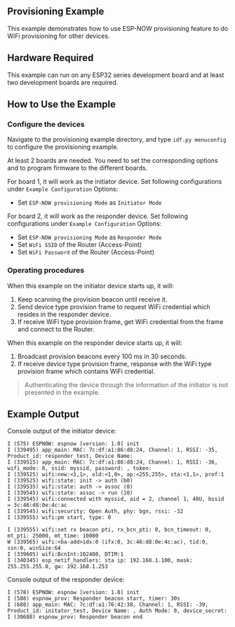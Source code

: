 ## Provisioning Example

This example demonstrates how to use ESP-NOW provisioning feature to do WiFi provisioning for other devices.

## Hardware Required

This example can run on any ESP32 series development board and at least two development boards are required.

## How to Use the Example

### Configure the devices

Navigate to the provisioning example directory, and type `idf.py menuconfig` to configure the provisioning example.

At least 2 boards are needed. You need to set the corresponding options and to program firmware to the different boards.

For board 1, it will work as the initiator device. Set following configurations under `Example Configuration` Options:
* Set `ESP-NOW provisioning Mode` as `Initiator Mode`

For board 2, it will work as the responder device. Set following configurations under `Example Configuration` Options:
* Set `ESP-NOW provisioning Mode` as `Responder Mode`
* Set `WiFi SSID` of the Router (Access-Point)
* Set `WiFi Password` of the Router (Access-Point)

### Operating procedures

When this example on the initiator device starts up, it will:

1. Keep scanning the provision beacon until receive it.
2. Send device type provision frame to request WiFi credential which resides in the responder device.
3. If receive WiFi type provision frame, get WiFi credential from the frame and connect to the Router.

When this example on the responder device starts up, it will:

1. Broadcast provision beacons every 100 ms in 30 seconds.
2. If receive device type provision frame, response with the WiFi type provision frame which contains WiFi credential.

> Authenticating the device through the information of the initiator is not presented in the example.

## Example Output

Console output of the initiator device:

```
I (575) ESPNOW: espnow [version: 1.0] init
I (339495) app_main: MAC: 7c:df:a1:86:d8:24, Channel: 1, RSSI: -35, Product_id: responder_test, Device Name: 
I (339515) app_main: MAC: 7c:df:a1:86:d8:24, Channel: 1, RSSI: -36, wifi_mode: 0, ssid: myssid, password: , token: 
I (339525) wifi:new:<1,1>, old:<1,0>, ap:<255,255>, sta:<1,1>, prof:1
I (339525) wifi:state: init -> auth (b0)
I (339535) wifi:state: auth -> assoc (0)
I (339545) wifi:state: assoc -> run (10)
I (339545) wifi:connected with myssid, aid = 2, channel 1, 40U, bssid = 3c:46:d8:0e:4c:ac
I (339545) wifi:security: Open Auth, phy: bgn, rssi: -32
I (339555) wifi:pm start, type: 0

I (339555) wifi:set rx beacon pti, rx_bcn_pti: 0, bcn_timeout: 0, mt_pti: 25000, mt_time: 10000
W (339565) wifi:<ba-add>idx:0 (ifx:0, 3c:46:d8:0e:4c:ac), tid:0, ssn:0, winSize:64
I (339605) wifi:BcnInt:102400, DTIM:1
I (340345) esp_netif_handlers: sta ip: 192.168.1.100, mask: 255.255.255.0, gw: 192.168.1.253
```

Console output of the responder device:

```
I (578) ESPNOW: espnow [version: 1.0] init
I (588) espnow_prov: Responder beacon start, timer: 30s
I (688) app_main: MAC: 7c:df:a1:76:42:38, Channel: 1, RSSI: -39, Product_id: initator_test, Device Name: , Auth Mode: 0, device_secret: 
I (30688) espnow_prov: Responder beacon end
```
